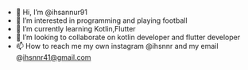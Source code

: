 - 👋 Hi, I’m @ihsannur91
- 👀 I’m interested in programming and playing football
- 🌱 I’m currently learning Kotlin,Flutter
- 💞️ I’m looking to collaborate on kotlin developer and flutter developer
- 📫 How to reach me my own instagram @ihsnnr and my email @ihsnnr41@gmail.com

<!---
ihsannur91/ihsannur91 is a ✨ special ✨ repository because its `README.md` (this file) appears on your GitHub profile.
You can click the Preview link to take a look at your changes.
--->
